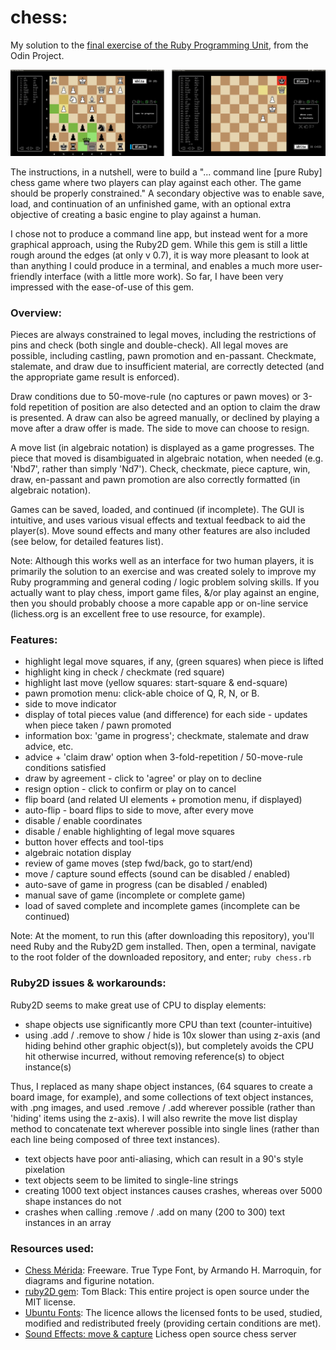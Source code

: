 # chess:
My solution to the [final exercise of the Ruby Programming Unit](https://www.theodinproject.com/courses/ruby-programming/lessons/ruby-final-project), from the Odin Project.

![screenshot](img/2screens.png)

The instructions, in a nutshell, were to build a "... command line [pure Ruby] chess game where two players can play against each other. The game should be properly constrained." A secondary objective was to enable save, load, and continuation of an unfinished game, with an optional extra objective of creating a basic engine to play against a human.

I chose not to produce a command line app, but instead went for a more graphical approach, using the Ruby2D gem. While this gem is still a little rough around the edges (at only v 0.7), it is way more pleasant to look at than anything I could produce in a terminal, and enables a much more user-friendly interface (with a little more work). So far, I have been very impressed with the ease-of-use of this gem.

### Overview:

Pieces are always constrained to legal moves, including the restrictions of pins and check (both single and double-check). All legal moves are possible, including castling, pawn promotion and en-passant. Checkmate, stalemate, and draw due to insufficient material, are correctly detected (and the appropriate game result is enforced).

Draw conditions due to 50-move-rule (no captures or pawn moves) or 3-fold repetition of position are also detected and an option to claim the draw is presented. A draw can also be agreed manually, or declined by playing a move after a draw offer is made. The side to move can choose to resign.

A move list (in algebraic notation) is displayed as a game progresses. The piece that moved is disambiguated in algebraic notation, when needed (e.g. 'Nbd7', rather than simply 'Nd7'). Check, checkmate, piece capture, win, draw, en-passant and pawn promotion are also correctly formatted (in algebraic notation).

Games can be saved, loaded, and continued (if incomplete). The GUI is intuitive, and uses various visual effects and textual feedback to aid the player(s). Move sound effects and many other features are also included (see below, for detailed features list).

Note: Although this works well as an interface for two human players, it is primarily the solution to an exercise and was created solely to improve my Ruby programming and general coding / logic problem solving skills. If you actually want to play chess, import game files, &/or play against an engine, then you should probably choose a more capable app or on-line service (lichess.org is an excellent free to use resource, for example).

### Features:
  * highlight legal move squares, if any, (green squares) when piece is lifted
  * highlight king in check / checkmate (red square)
  * highlight last move (yellow squares: start-square & end-square)
  * pawn promotion menu: click-able choice of Q, R, N, or B.
  * side to move indicator
  * display of total pieces value (and difference) for each side - updates when piece taken / pawn promoted
  * information box: 'game in progress'; checkmate, stalemate and draw advice, etc.
  * advice + 'claim draw' option  when 3-fold-repetition / 50-move-rule conditions satisfied
  * draw by agreement - click to 'agree' or play on to decline
  * resign option - click to confirm or play on to cancel
  * flip board (and related UI elements + promotion menu, if displayed)
  * auto-flip - board flips to side to move, after every move
  * disable / enable coordinates
  * disable / enable highlighting of legal move squares
  * button hover effects and tool-tips
  * algebraic notation display
  * review of game moves (step fwd/back, go to start/end)
  * move / capture sound effects (sound can be disabled / enabled)
  * auto-save of game in progress (can be disabled / enabled)
  * manual save of game (incomplete or complete game)
  * load of saved complete and incomplete games (incomplete can be continued)

Note: At the moment, to run this (after downloading this repository), you'll need Ruby and the Ruby2D gem installed. Then, open a terminal, navigate to the root folder of the downloaded repository, and enter; <code>ruby chess.rb</code>

### Ruby2D issues & workarounds:
  Ruby2D seems to make great use of CPU to display elements:

  * shape objects use significantly more CPU than text (counter-intuitive)
  * using .add / .remove to show / hide is 10x slower than using z-axis (and hiding behind other graphic object(s)), but completely avoids the CPU hit otherwise incurred, without removing reference(s) to object instance(s)

  Thus, I replaced as many shape object instances, (64 squares to create a board image, for example), and some collections of text object instances, with .png images, and used .remove / .add wherever possible (rather than 'hiding' items using the z-axis). I will also rewrite the move list display method to concatenate text wherever possible into single lines (rather than each line being composed of three text instances).

  * text objects have poor anti-aliasing, which can result in a 90's style pixelation
  * text objects seem to be limited to single-line strings
  * creating 1000 text object instances causes crashes, whereas over 5000 shape instances do not
  * crashes when calling .remove / .add on many (200 to 300) text instances in an array

### Resources used:

  * [Chess Mérida](https://marcelk.net/chess/pieces/merida/320/): Freeware. True Type Font, by Armando H. Marroquin, for diagrams and figurine notation.
  * [ruby2D gem](http://www.ruby2d.com/learn/get-started/): Tom Black: This entire project is open source under the MIT license.
  * [Ubuntu Fonts](https://design.ubuntu.com/font/): The licence allows the licensed fonts to be used, studied, modified and redistributed freely (providing certain conditions are met).
  * [Sound Effects: move & capture](https://github.com/ornicar/lila) Lichess open source chess server
